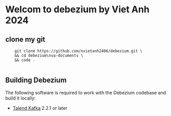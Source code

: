 # Welcom to debezium by Viet Anh 2024

## clone my git
```shell
    git clone https://github.com/nvietanh2406/debezium.git \
    && cd debezium\nva-documents \
    && code .
     
```

## Building Debezium

The following software is required to work with the Debezium codebase and build it locally:

* [Talend Kafka](https://git-scm.com) 2.2.1 or later